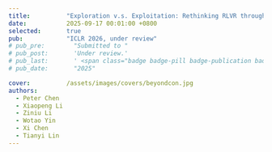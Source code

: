 ```yaml
---
title:          "Exploration v.s. Exploitation: Rethinking RLVR through Clipping, Entropy, and Spurious Reward"
date:           2025-09-17 00:01:00 +0800
selected:       true
pub:            "ICLR 2026, under review"
# pub_pre:        "Submitted to "
# pub_post:       'Under review.'
# pub_last:       ' <span class="badge badge-pill badge-publication badge-success">Spotlight</span>'
# pub_date:       "2025"

cover:          /assets/images/covers/beyondcon.jpg
authors:
  - Peter Chen
  - Xiaopeng Li
  - Ziniu Li
  - Wotao Yin
  - Xi Chen
  - Tianyi Lin
---
```

